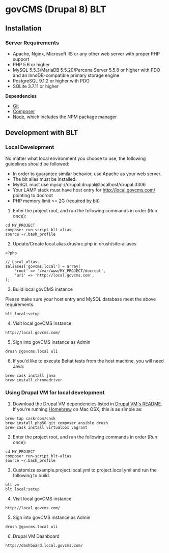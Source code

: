 # govCMS (Drupal 8) BLT

## Installation

### Server Requirements

* Apache, Nginx, Microsoft IIS or any other web server with proper PHP support
* PHP 5.6 or higher
* MySQL 5.5.3/MariaDB 5.5.20/Percona Server 5.5.8 or higher with PDO and an InnoDB-compatible primary storage engine
* PostgreSQL 9.1.2 or higher with PDO
* SQLite 3.7.11 or higher

**Dependencies**

* [Git](http://git-scm.com/)
* [Composer](https://getcomposer.org/)
* [Node](https://nodejs.org/en/), which includes the NPM package manager

## Development with BLT

### Local Development

No matter what local environment you choose to use, the following guidelines should be followed:

* In order to guarantee similar behavior, use Apache as your web server.
* The blt alias must be installed.
* MySQL must use mysql://drupal:drupal@localhost/drupal:3306
* Your LAMP stack must have host entry for http://local.govcms.com/ pointing to docroot
* PHP memory limit >= 2G (required by blt)

1. Enter the project root, and run the following commands in order (Run once):

```
cd MY_PROJECT
composer run-script blt-alias
source ~/.bash_profile
```

2. Update/Create local.alias.drushrc.php in drush/site-aliases

```
<?php

// Local alias.
$aliases['govcms.local'] = array(
    'root' => '/var/www/MY_PROJECT/docroot',
    'uri' => 'http://local.govcms.com',
);
```

3. Build local govCMS instance

Please make sure your host entry and MySQL database meet the above requirements.

```
blt local:setup
```

4. Visit local govCMS instance
```
http://local.govcms.com/
```

5. Sign into govCMS instance as Admin
```
drush @govcms.local uli
```

6. If you'd like to execute Behat tests from the host machine, you will need Java:
```
brew cask install java
brew install chromedriver
```

### Using Drupal VM for local development

1. Download the Drupal VM dependencies listed in [Drupal VM's README](https://github.com/geerlingguy/drupal-vm#quick-start-guide). If you're running [Homebrew](https://brew.sh/index.html) on Mac OSX, this is as simple as:

```
brew tap caskroom/cask
brew install php56 git composer ansible drush
brew cask install virtualbox vagrant
```

2. Enter the project root, and run the following commands in order (Run once):

```
cd MY_PROJECT
composer run-script blt-alias
source ~/.bash_profile
```

3. Customize example.project.local.yml to project.local.yml and run the following to build.

```
blt vm
blt local:setup
```

4. Visit local govCMS instance
```
http://local.govcms.com/
```

5. Sign into  govCMS instance as Admin
```
drush @govcms.local uli
```

6. Drupal VM Dashboard 
```
http://dashboard.local.govcms.com/
```